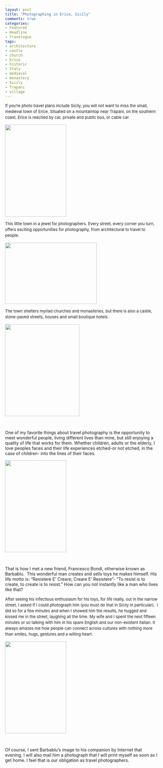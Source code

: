 ```yaml
---
layout: post
title: "Photographing in Erice, Sicily"
comments: true
categories:
- Featured
- Headline
- Travelogue
tags:
- architecture
- castle
- church
- Erice
- historic
- Italy
- medieval
- monastery
- Sicily
- Trapani
- village
---
```

<span style="font-size: 13px; line-height: 19px;">If you’re photo travel plans include Sicily, you will not want to miss the small, medieval town of Erice. Situated on a mountaintop near Trapani, on the southern coast, Erice is reached by car, private and public bus, or cable car.</span>

<a href="http://blog.lesterpickerphoto.com/wp-content/uploads/2013/05/DSC_9824-2.jpg"><img class="alignnone size-medium wp-image-2769" title="DSC_9824-2" src="http://blog.lesterpickerphoto.com/wp-content/uploads/2013/05/DSC_9824-2-200x300.jpg" alt="" width="200" height="300" /></a>

<span style="font-size: 13px; line-height: 19px;">This little town in a jewel for photographers. Every street, every corner you turn, offers exciting opportunities for photography, from architectural to travel to people. </span>

<a href="http://blog.lesterpickerphoto.com/wp-content/uploads/2013/05/DSC_9844-2.jpg"><img class="alignnone size-medium wp-image-2770" title="DSC_9844-2" src="http://blog.lesterpickerphoto.com/wp-content/uploads/2013/05/DSC_9844-2-300x200.jpg" alt="" width="300" height="200" /></a>

<span style="font-size: 13px; line-height: 19px;">The town shelters myriad churches and monasteries, but there is also a castle, stone-paved streets, houses and small boutique hotels.</span>

<a href="http://blog.lesterpickerphoto.com/wp-content/uploads/2013/05/DSC_9879-2-Panorama-2.jpg"><img class="alignnone size-medium wp-image-2771" title="DSC_9879-2 Panorama-2" src="http://blog.lesterpickerphoto.com/wp-content/uploads/2013/05/DSC_9879-2-Panorama-2-243x300.jpg" alt="" width="243" height="300" /></a>

&nbsp;

One of my favorite things about travel photography is the opportunity to meet wonderful people, living different lives than mine, but still enjoying a quality of life that works for them. Whether children, adults or the elderly, I love peoples faces and their life experiences etched-or not etched, in the case of children- into the lines of their faces.

<a href="http://blog.lesterpickerphoto.com/wp-content/uploads/2013/05/DSC_9923-2.jpg"><img class="size-medium wp-image-2772" title="DSC_9923-2" src="http://blog.lesterpickerphoto.com/wp-content/uploads/2013/05/DSC_9923-2-200x300.jpg" alt="" width="200" height="300" /></a>

&nbsp;

That is how I met a new friend, Francesco Bondi, otherwise known as Barbablu.  This wonderful man creates and sells toys he makes himself. His life motto is: “Resistere E’ Creare; Creare E’ Resistere”- “To resist is to create, to create is to resist.” How can you not instantly like a man who lives like that?

<span style="font-size: 13px; line-height: 19px;">After seeing his infectious enthusiasm for his toys, for life really, out in the narrow street, I asked if I could photograph him (you must do that in Sicily in particular).  I did so for a few minutes and when I showed him the results, he hugged and kissed me in the street, laughing all the time. My wife and I spent the next fifteen minutes or so talking with him in his spare English and our non-existent Italian. It always amazes me how people can connect across cultures with nothing more than smiles, hugs, gestures and a willing heart.</span>

<a href="http://blog.lesterpickerphoto.com/wp-content/uploads/2013/05/DSC_9905-2.jpg"><img class="size-medium wp-image-2773" title="DSC_9905-2" src="http://blog.lesterpickerphoto.com/wp-content/uploads/2013/05/DSC_9905-2-200x300.jpg" alt="" width="200" height="300" /></a>

&nbsp;

Of course, I sent Barbablu’s image to his companion by Internet that evening. I will also mail him a photograph that I will print myself as soon as I get home. I feel that is our obligation as travel photographers.

&nbsp;

&nbsp;
